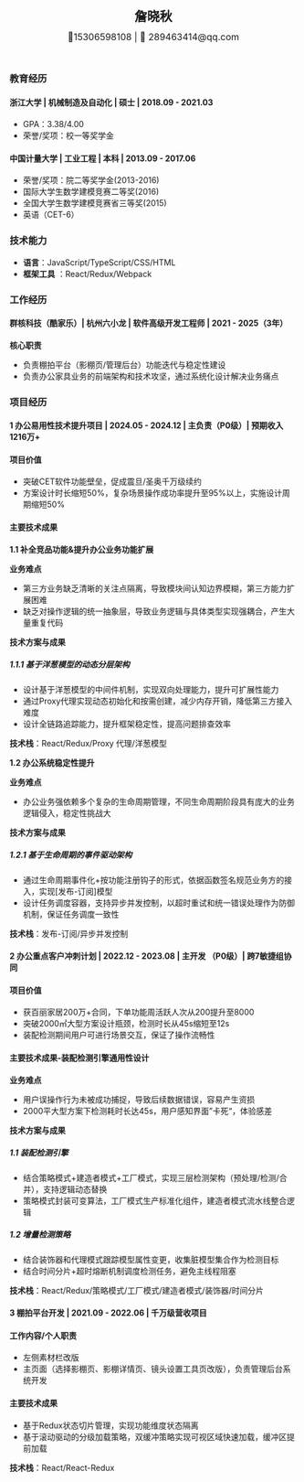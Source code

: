 <div style="display: flex; flex-direction: column; justify-content: center; align-items: center">
  <div style="font-size: 22px; margin: 10px 0px"><strong>詹晓秋</strong></div>
  <div style="font-size: 16px; margin: 2px 0px 27px 0">📱15306598108 | 📧 289463414@qq.com</div>
</div>

### 教育经历

#### 浙江大学 | 机械制造及自动化 | 硕士 | 2018.09 - 2021.03

- GPA：3.38/4.00
- 荣誉/奖项：校一等奖学金

#### 中国计量大学 | 工业工程 | 本科 | 2013.09 - 2017.06

- 荣誉/奖项：院二等奖学金(2013-2016)
- 国际大学生数学建模竞赛二等奖(2016)
- 全国大学生数学建模竞赛省三等奖(2015)
- 英语（CET-6）

### 技术能力

- **语言**：JavaScript/TypeScript/CSS/HTML
- **框架工具** ：React/Redux/Webpack

### 工作经历

#### 群核科技（酷家乐）| 杭州六小龙 | 软件高级开发工程师 | 2021 - 2025（3年）

**核心职责**

- 负责棚拍平台（影棚页/管理后台）功能迭代与稳定性建设
- 负责办公家具业务的前端架构和技术攻坚，通过系统化设计解决业务痛点

### 项目经历

#### 1 办公易用性技术提升项目 | 2024.05 - 2024.12 | 主负责（P0级）| 预期收入1216万+

#### 项目价值

- 突破CET软件功能壁垒，促成震旦/圣奥千万级续约
- 方案设计时长缩短50%，复杂场景操作成功率提升至95%以上，实施设计周期缩短50%

#### 主要技术成果

**1.1 补全竞品功能&提升办公业务功能扩展**

**业务难点**

- 第三方业务缺乏清晰的关注点隔离，导致模块间认知边界模糊，第三方能力扩展困难
- 缺乏对操作逻辑的统一抽象层，导致业务逻辑与具体类型实现强耦合，产生大量重复代码

**技术方案与成果**

##### 1.1.1 基于洋葱模型的动态分层架构

- 设计基于洋葱模型的中间件机制，实现双向处理能力，提升可扩展性能力
- 通过Proxy代理实现动态初始化和按需创建，减少内存开销，降低第三方接入难度
- 设计全链路追踪能力，提升框架稳定性，提高问题排查效率

**技术栈**：React/Redux/Proxy 代理/洋葱模型

**1.2 办公系统稳定性提升**

**业务难点**

- 办公业务强依赖多个复杂的生命周期管理，不同生命周期阶段具有庞大的业务逻辑侵入，稳定性挑战大

**技术方案与成果**

##### 1.2.1 基于生命周期的事件驱动架构

- 通过生命周期事件化+按功能注册钩子的形式，依据函数签名规范业务方的接入，实现[发布-订阅]模型
- 设计任务调度容器，支持异步并发控制，以超时重试和统一错误处理作为防御机制，保证任务调度一致性

**技术栈**：发布-订阅/异步并发控制

#### 2 办公重点客户冲刺计划 | 2022.12 - 2023.08 | 主开发 （P0级）| 跨7敏捷组协同

#### 项目价值

- 获百丽家居200万+合同，下单功能周活跃人次从200提升至8000
- 突破2000㎡大型方案设计瓶颈，检测时长从45s缩短至12s
- 装配检测期间用户可进行场景交互，保证了操作流畅性

#### 主要技术成果-装配检测引擎通用性设计

**业务难点**

- 用户误操作行为未被成功捕捉，导致后续数据错误，容易产生资损
- 2000平大型方案下检测耗时长达45s，用户感知界面”卡死“，体验感差

**技术方案与成果**

##### 1.1 装配检测引擎

- 结合策略模式+建造者模式+工厂模式，实现三层检测架构（预处理/检测/合并），支持逻辑动态替换
- 策略模式封装可变算法，工厂模式生产标准化组件，建造者模式流水线整合逻辑

##### 1.2 增量检测策略

- 结合装饰器和代理模式跟踪模型属性变更，收集脏模型集合作为检测目标
- 结合时间分片+超时熔断机制调度检测任务，避免主线程阻塞
  
**技术栈**：React/Redux/策略模式/工厂模式/建造者模式/装饰器/时间分片

#### 3 棚拍平台开发 | 2021.09 - 2022.06 | 千万级营收项目

#### 工作内容/个人职责

- 左侧素材栏改版
- 主页面（选择影棚页、影棚详情页、镜头设置工具页改版），负责管理后台系统开发

#### 主要技术成果

- 基于Redux状态切片管理，实现功能维度状态隔离
- 基于滚动驱动的分级加载策略，双缓冲策略实现可视区域快速加载，缓冲区提前加载

**技术栈**：React/React-Redux
